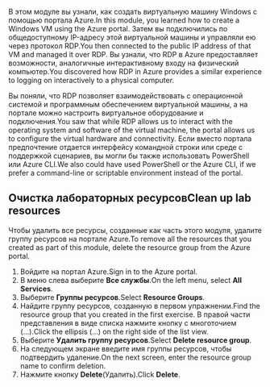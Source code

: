 <span data-ttu-id="c41af-101">В этом модуле вы узнали, как создать виртуальную машину Windows с помощью портала Azure.</span><span class="sxs-lookup"><span data-stu-id="c41af-101">In this module, you learned how to create a Windows VM using the Azure portal.</span></span> <span data-ttu-id="c41af-102">Затем вы подключились по общедоступному IP-адресу этой виртуальной машины и управляли ею через протокол RDP.</span><span class="sxs-lookup"><span data-stu-id="c41af-102">You then connected to the public IP address of that VM and managed it over RDP.</span></span> <span data-ttu-id="c41af-103">Вы узнали, что RDP в Azure предоставляет возможности, аналогичные интерактивному входу на физический компьютер.</span><span class="sxs-lookup"><span data-stu-id="c41af-103">You discovered how RDP in Azure provides a similar experience to logging on interactively to a physical computer.</span></span>

<span data-ttu-id="c41af-104">Вы поняли, что RDP позволяет взаимодействовать с операционной системой и программным обеспечением виртуальной машины, а на портале можно настроить виртуальное оборудование и подключения.</span><span class="sxs-lookup"><span data-stu-id="c41af-104">You saw that while RDP allows us to interact with the operating system and software of the virtual machine, the portal allows us to configure the virtual hardware and connectivity.</span></span> <span data-ttu-id="c41af-105">Если вместо портала предпочтение отдается интерфейсу командной строки или среде с поддержкой сценариев, вы могли бы также использовать PowerShell или Azure CLI.</span><span class="sxs-lookup"><span data-stu-id="c41af-105">We also could have used PowerShell or the Azure CLI, if we prefer a command-line or scriptable environment instead of the portal.</span></span>

## <a name="clean-up-lab-resources"></a><span data-ttu-id="c41af-106">Очистка лабораторных ресурсов</span><span class="sxs-lookup"><span data-stu-id="c41af-106">Clean up lab resources</span></span>

<span data-ttu-id="c41af-107">Чтобы удалить все ресурсы, созданные как часть этого модуля, удалите группу ресурсов на портале Azure.</span><span class="sxs-lookup"><span data-stu-id="c41af-107">To remove all the resources that you created as part of this module, delete the resource group from the Azure portal.</span></span>

1. <span data-ttu-id="c41af-108">Войдите на портал Azure.</span><span class="sxs-lookup"><span data-stu-id="c41af-108">Sign in to the Azure portal.</span></span>
1. <span data-ttu-id="c41af-109">В меню слева выберите **Все службы**.</span><span class="sxs-lookup"><span data-stu-id="c41af-109">On the left menu, select **All Services**.</span></span>
1. <span data-ttu-id="c41af-110">Выберите **Группы ресурсов**.</span><span class="sxs-lookup"><span data-stu-id="c41af-110">Select **Resource Groups**.</span></span>
1. <span data-ttu-id="c41af-111">Найдите группу ресурсов, созданную в первом упражнении.</span><span class="sxs-lookup"><span data-stu-id="c41af-111">Find the resource group that you created in the first exercise.</span></span> <span data-ttu-id="c41af-112">В правой части представления в виде списка нажмите кнопку с многоточием (...).</span><span class="sxs-lookup"><span data-stu-id="c41af-112">Click the ellipsis (...) on the right side of the list view.</span></span>
1. <span data-ttu-id="c41af-113">Выберите **Удалить группу ресурсов**.</span><span class="sxs-lookup"><span data-stu-id="c41af-113">Select **Delete resource group**.</span></span>
1. <span data-ttu-id="c41af-114">На следующем экране введите имя группы ресурсов, чтобы подтвердить удаление.</span><span class="sxs-lookup"><span data-stu-id="c41af-114">On the next screen, enter the resource group name to confirm deletion.</span></span>
1. <span data-ttu-id="c41af-115">Нажмите кнопку **Delete**(Удалить).</span><span class="sxs-lookup"><span data-stu-id="c41af-115">Click **Delete**.</span></span>
